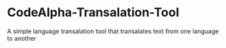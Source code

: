 # CodeAlpha-Transalation-Tool
A simple language transalation tool that transalates text from one language to another
